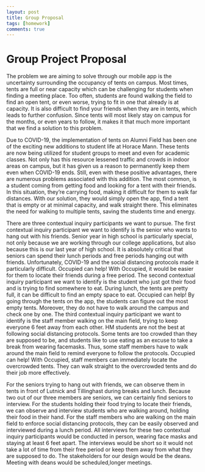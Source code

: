 ```yaml
---
layout: post
title: Group Proposal
tags: [homework]
comments: true
---
```

# Group Project Proposal

The problem we are aiming to solve through our mobile app is the uncertainty surrounding the occupancy of tents on campus. Most times, tents are full or near capacity which can be challenging for students when finding a meeting place. Too often, students are found walking the field to find an open tent, or even worse, trying to fit in one that already is at capacity. It is also difficult to find your friends when they are in tents, which leads to further confusion. Since tents will most likely stay on campus for the months, or even years to follow, it makes it that much more important that we find a solution to this problem. 

Due to COVID-19, the implementation of tents on Alumni Field has been one of the exciting new additions to student life at Horace Mann. These tents are now being utilized for student groups to meet and even for academic classes. Not only has this resource lessened traffic and crowds in indoor areas on campus, but it has given us a reason to permanently keep them even when COVID-19 ends. Still, even with these positive advantages, there are numerous problems associated with this addition. The most common, is a student coming from getting food and looking for a tent with their friends. In this situation, they’re carrying food, making it difficult for them to walk far distances. With our solution, they would simply open the app, find a tent that is empty or at minimal capacity, and walk straight there. This eliminates the need for walking to multiple tents, saving the students time and energy. 

There are three contextual inquiry participants we want to pursue. The first contextual inquiry participant we want to identify is the senior who wants to hang out with his friends. Senior year in high school is particularly special, not only because we are working through our college applications, but also because this is our last year of high school. It is absolutely critical that seniors can spend their lunch periods and free periods hanging out with friends. Unfortunately, COVID-19 and the social distancing protocols made it particularly difficult. Occupied can help! With Occupied, it would be easier for them to locate their friends during a free period. The second contextual inquiry participant we want to identify is the student who just got their food and is trying to find somewhere to eat. During lunch, the tents are pretty full, it can be difficult to find an empty space to eat. Occupied can help! By going through the tents on the app, the students can figure out the most empty tents. Moreover, they do not have to walk around the campus and check one by one. The third contextual inquiry participant we want to identify is the staff member walking on the main field, trying to keep everyone 6 feet away from each other. HM students are not the best at following social distancing protocols. Some tents are too crowded than they are supposed to be, and students like to use eating as an excuse to take a break from wearing facemasks. Thus, some staff members have to walk around the main field to remind everyone to follow the protocols. Occupied can help! With Occupied, staff members can immediately locate the overcrowded tents. They can walk straight to the overcrowded tents and do their job more effectively.

For the seniors trying to hang out with friends, we can observe them in tents in front of Lutnick and Tillinghast during breaks and lunch. Because two out of our three members are seniors, we can certainly find seniors to interview. For the students holding their food trying to locate their friends, we can observe and interview students who are walking around, holding their food in their hand. For the staff members who are walking on the main field to enforce social distancing protocols, they can be easily observed and interviewed during a lunch period. All interviews for these two contextual inquiry participants would be conducted in person, wearing face masks and staying at least 6 feet apart. The interviews would be short so it would not take a lot of time from their free period or keep them away from what they are supposed to do. The stakeholders for our design would be the deans. Meeting with deans would be scheduled,longer meetings. 
